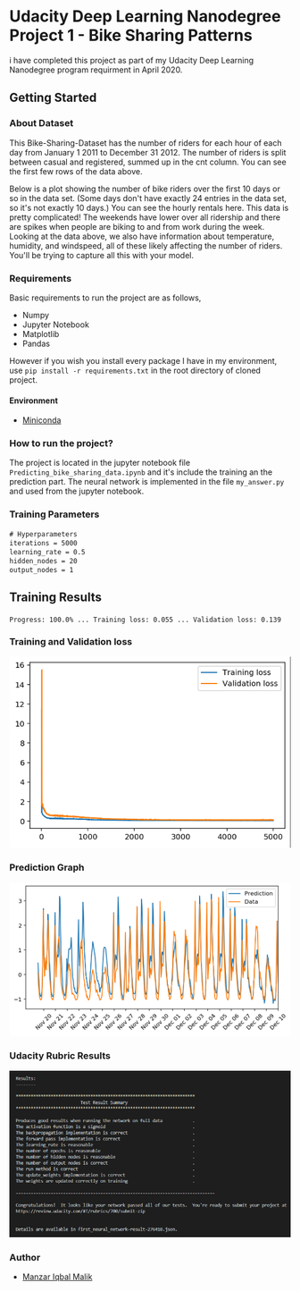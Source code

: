 # Udacity Deep Learning Nanodegree Project 1 - Bike Sharing Patterns

i have completed this project as part of my Udacity Deep Learning Nanodegree program requirment in April 2020. 

## Getting Started

### About Dataset
This Bike-Sharing-Dataset has the number of riders for each hour of each day from January 1 2011 to December 31 2012. The number of riders is split between casual and registered, summed up in the cnt column. You can see the first few rows of the data above.

Below is a plot showing the number of bike riders over the first 10 days or so in the data set. (Some days don't have exactly 24 entries in the data set, so it's not exactly 10 days.) You can see the hourly rentals here. This data is pretty complicated! The weekends have lower over all ridership and there are spikes when people are biking to and from work during the week. Looking at the data above, we also have information about temperature, humidity, and windspeed, all of these likely affecting the number of riders. You'll be trying to capture all this with your model.

### Requirements
Basic requirements to run the project are as follows,
 - Numpy
 - Jupyter Notebook
 - Matplotlib
 - Pandas

However if you wish you install every  package I have in my environment, use `pip install -r requirements.txt` in the root directory of cloned project. 
####  Environment
- [Miniconda](https://docs.conda.io/en/latest/miniconda.html)

### How to run the project?
The  project is located in the jupyter notebook file  `Predicting_bike_sharing_data.ipynb`  and it's include the training an the prediction part. The neural network is implemented in the file  `my_answer.py`  and used from the jupyter notebook.

### Training Parameters
```
# Hyperparameters
iterations = 5000
learning_rate = 0.5
hidden_nodes = 20
output_nodes = 1
```
## Training Results

`Progress: 100.0% ... Training loss: 0.055 ... Validation loss: 0.139`

### Training and Validation loss
![Training and Validation Loss](https://github.com/ManzarIMalik/project-bikesharing/blob/master/assets/Training_Validation_loss.png)

### Prediction Graph
![Prediction graph](https://github.com/ManzarIMalik/project-bikesharing/blob/master/assets/Precdictions.png)

### Udacity Rubric Results
![Prediction graph](https://github.com/ManzarIMalik/project-bikesharing/blob/master/assets/UdacityRubric.png)

### Author

 - [Manzar Iqbal Malik](https://www.linkedin.com/in/manzarimalik)